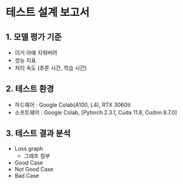 # 테스트 설계 보고서

## 1. 모델 평가 기준
- 이거 아예 지워버려
- 성능 지표
- 처리 속도 (추론 시간, 학습 시간)

## 2. 테스트 환경
- 하드웨어 : Google Colab(A100, L4), RTX 3060ti
- 소프트웨어 : Google Colab, [Pytorch 2.3.1, Cuda 11.8, Cudnn 8.7.0]

## 3. 테스트 결과 분석
- Loss graph
  - 그래프 첨부
- Good Case
- Not Good Case
- Bad Case

